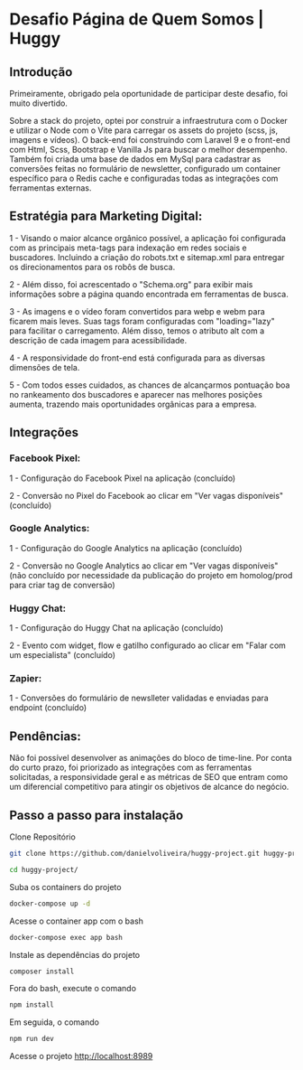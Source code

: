 
# Desafio Página de Quem Somos | Huggy

## Introdução

Primeiramente, obrigado pela oportunidade de participar deste desafio, foi muito divertido.

Sobre a stack do projeto, optei por construir a infraestrutura com o Docker e utilizar o Node com o Vite para carregar os assets do projeto (scss, js, imagens e vídeos). O back-end foi construíndo com Laravel 9 e o front-end com Html, Scss, Bootstrap e Vanilla Js para buscar o melhor desempenho. Também foi criada uma base de dados em MySql para cadastrar as conversões feitas no formulário de newsletter, configurado um container específico para o Redis cache e configuradas todas as integrações com ferramentas externas.


## Estratégia para Marketing Digital:

1 - Visando o maior alcance orgânico possível, a aplicação foi configurada com as principais meta-tags para indexação em redes sociais e buscadores. Incluindo a criação do robots.txt e sitemap.xml para entregar os direcionamentos para os robôs de busca.

2 - Além disso, foi acrescentado o "Schema.org" para exibir mais informações sobre a página quando encontrada em ferramentas de busca.

3 - As imagens e o vídeo foram convertidos para webp e webm para ficarem mais leves. Suas tags foram configuradas com "loading="lazy" para facilitar o carregamento. Além disso, temos o atributo alt com a descrição de cada imagem para acessibilidade.

4 - A responsividade do front-end está configurada para as diversas dimensões de tela.

5 - Com todos esses cuidados, as chances de alcançarmos pontuação boa no rankeamento dos buscadores e aparecer nas melhores posições aumenta, trazendo mais oportunidades orgânicas para a empresa.


## Integrações

### Facebook Pixel:

1 - Configuração do Facebook Pixel na aplicação (concluído)

2 - Conversão no Pixel do Facebook ao clicar em "Ver vagas disponíveis" (concluído)

### Google Analytics:

1 - Configuração do Google Analytics na aplicação (concluído)

2 - Conversão no Google Analytics ao clicar em "Ver vagas disponíveis" (não concluído por necessidade da publicação do projeto em homolog/prod para criar tag de conversão)

### Huggy Chat:

1 - Configuração do Huggy Chat na aplicação (concluído)

2 - Evento com widget, flow e gatilho configurado ao clicar em "Falar com um especialista" (concluído)

### Zapier:

1 - Conversões do formulário de newslleter validadas e enviadas para endpoint (concluído)


## Pendências:

Não foi possível desenvolver as animações do bloco de time-line. Por conta do curto prazo, foi priorizado as integrações com as ferramentas solicitadas, a responsividade geral e as métricas de SEO que entram como um diferencial competitivo para atingir os objetivos de alcance do negócio.

## Passo a passo para instalação

Clone Repositório
```sh
git clone https://github.com/danielvoliveira/huggy-project.git huggy-project
```
```sh
cd huggy-project/
```

Suba os containers do projeto
```sh
docker-compose up -d
```

Acesse o container app com o bash
```sh
docker-compose exec app bash
```

Instale as dependências do projeto
```sh
composer install
```

Fora do bash, execute o comando
```sh
npm install
```

Em seguida, o comando
```sh
npm run dev
```

Acesse o projeto
[http://localhost:8989](http://localhost:8989)
